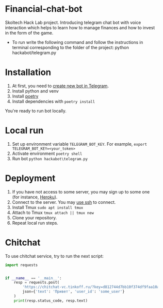 # Financial-chat-bot
Skoltech Hack Lab project. Introducing telegram chat bot with voice interaction which helps to learn how to manage finances and how to invest in the form of the game.
* To run write the following command and follow the instructions in terminal corresponding to the folder of the project:
python hackabot/telegram.py

# Installation
1. At first, you need to [create new bot in Telegram](https://core.telegram.org/bots#6-botfather).
2. Install python and venv
3. Install [poetry](https://python-poetry.org/docs/#installation)
4. Install dependencies with `poetry install`

You're ready to run bot locally.

# Local run
1. Set up environment variable `TELEGRAM_BOT_KEY`.
   For example, `export TELEGRAM_BOT_KEY=<your_token>`
2. Activate environment `poetry shell`
3. Run bot `python hackabot\telegram.py`

# Deployment
1. If you have not access to some server, you may sign up to some one (for instance, [Heroku](https://www.heroku.com/)).
2. Connect to the server. You may [use ssh](https://phoenixnap.com/kb/ssh-to-connect-to-remote-server-linux-or-windows) to connect.
3. Install Tmux `sudo apt install tmux`
4. Attach to Tmux `tmux attach || tmux new`
5. Clone your repository.
5. Repeat local run steps.

# Chitchat
To use chitchat service, try to run the next script:
```python
import requests


if __name__ == '__main__':
    resp = requests.post(
        'https://chitchat-vc.tinkoff.ru/?key=d812744d7bb10f374df9faa10a146ebf',
        json={'text': 'Привет', 'user_id': 'some_user'}
    )
    print(resp.status_code, resp.text)
```
